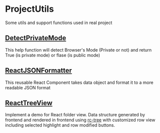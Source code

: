 # ProjectUtils
Some utils and support functions used in real project

## [DetectPrivateMode](https://github.com/MiaXIA/ProjectUtils/tree/master/DetectPrivateMode)
This help function will detect Browser's Mode (Private or not) and return True (is private mode) or flase (is public mode)

## [ReactJSONFormatter](https://github.com/MiaXIA/ProjectUtils/blob/master/ReactJSONFormatter.md)
This reusable React Component takes data object and format it to a more readable JSON format

## [ReactTreeView](https://github.com/MiaXIA/ProjectUtils/blob/master/ReactTreeView.md)
Implement a demo for React folder view. Data structure generated by frontend and rendered in frontend using [rc-tree](https://www.npmjs.com/package/rc-tree) with customized row view including selected highlight and row modified buttons.
